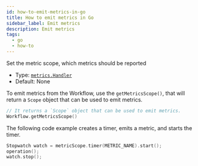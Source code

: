 ```yaml
---
id: how-to-emit-metrics-in-go
title: How to emit metrics in Go
sidebar_label: Emit metrics
description: Emit metrics
tags:
  - go
  - how-to
---
```


Set the metric scope, which metrics should be reported

- Type: [`metrics.Handler`](https://pkg.go.dev/go.temporal.io/sdk/internal/common/metrics#Handler)
- Default: None

To emit metrics from the Workflow, use the `getMetricsScope()`, that will return a `Scope` object that can be used to emit metrics.

```go
// It returns a `Scope` object that can be used to emit metrics.
Workflow.getMetricsScope()
```

The following code example creates a timer, emits a metric, and starts the timer.

```go
Stopwatch watch = metricScope.timer(METRIC_NAME).start();
operation();
watch.stop();
```
